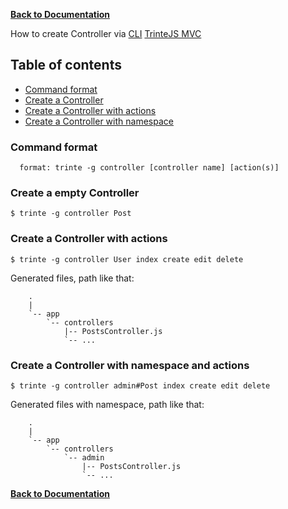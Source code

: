 **[Back to Documentation](https://github.com/biggora/trinte/wiki)**

How to create Controller via [CLI](http://en.wikipedia.org/wiki/Command-line_interface) [TrinteJS MVC](http://www.trintejs.com/)

## Table of contents
* [Command format](#command-format)
* [Create a Controller](#empty-controller)
* [Create a Controller with actions](#actions-controller)
* [Create a Controller with namespace](#namespace-controller)

<a name="command-format"></a>
### Command format
      format: trinte -g controller [controller name] [action(s)]

<a name="empty-controller"></a>
### Create a empty Controller

    $ trinte -g controller Post

<a name="actions-controller"></a>
### Create a Controller with actions

    $ trinte -g controller User index create edit delete

Generated files, path like that:
```
    .
    |
    `-- app
        `-- controllers
            |-- PostsController.js
            `-- ...
```
<a name="namespace-controller"></a>
### Create a Controller with namespace and actions

    $ trinte -g controller admin#Post index create edit delete

Generated files with namespace, path like that:
```
    .
    |
    `-- app
        `-- controllers
            `-- admin
                |-- PostsController.js
                `-- ...
```

**[Back to Documentation](https://github.com/biggora/trinte/wiki)**